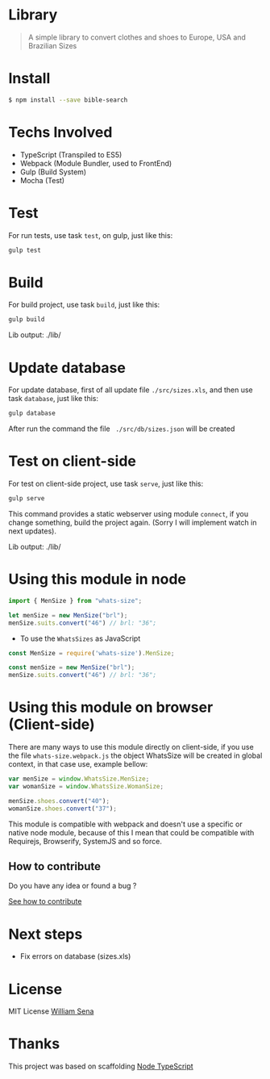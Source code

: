# Library

> A simple library to convert clothes and shoes to Europe, USA and Brazilian Sizes

# Install

```sh
$ npm install --save bible-search
```

# Techs Involved

- TypeScript (Transpiled to ES5)
- Webpack (Module Bundler, used to FrontEnd)
- Gulp (Build System)
- Mocha (Test)

# Test

For run tests, use task `test`, on gulp, just like this:

```sh
gulp test
```

# Build

For build project, use task `build`, just like this:

```sh
gulp build
```

Lib output: ./lib/

# Update database

For update database, first of all update file `./src/sizes.xls`, and then use task `database`, just like this:

```sh
gulp database
```

After run the command the file ` ./src/db/sizes.json` will be created

# Test on client-side

For test on client-side project, use task `serve`, just like this:

```sh
gulp serve
```

This command provides a static webserver using module `connect`, if you change something, build the project again. (Sorry I will implement watch in next updates).

Lib output: ./lib/

# Using this module in node

```ts
import { MenSize } from "whats-size";

let menSize = new MenSize("brl");
menSize.suits.convert("46") // brl: "36";
```

- To use the `WhatsSizes` as JavaScript

```js
const MenSize = require('whats-size').MenSize;

const menSize = new MenSize("brl");
menSize.suits.convert("46") // brl: "36";
```

# Using this module on browser (Client-side)

There are many ways to use this module directly on client-side, if you use the file `whats-size.webpack.js` the object WhatsSize will be created in global context, in that case use, example bellow:

```js
var menSize = window.WhatsSize.MenSize;
var womanSize = window.WhatsSize.WomanSize;

menSize.shoes.convert("40");
womanSize.shoes.convert("37");
```

This module is compatible with webpack and doesn't use a specific or native node module, because of this I mean that could be compatible with Requirejs, Browserify, SystemJS and so force.

## How to contribute

Do you have any idea or found a bug ?

[See how to contribute](CONTRIBUTING.md)

# Next steps

- Fix errors on database (sizes.xls)

# License

MIT License [William Sena](http://www.coisadeprogramador.com.br)

# Thanks

This project was based on scaffolding [Node TypeScript](https://github.com/ospatil/generator-node-typescript)